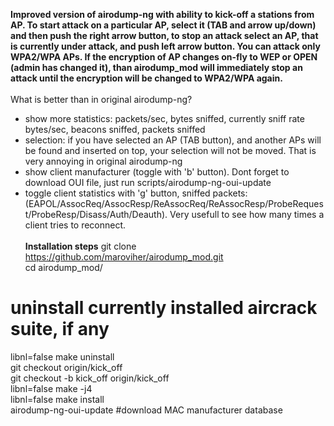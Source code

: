 <b>Improved version of airodump-ng with ability to kick-off a stations from AP. To start attack on a particular AP, select it (TAB and arrow up/down) and then push the right arrow button, to stop an attack select an AP, that is currently under attack, and push left arrow button. You can attack only WPA2/WPA APs. If the encryption of AP changes on-fly to WEP or OPEN (admin has changed it), than <b>airodump_mod</b> will immediately stop an attack until the encryption will be changed to WPA2/WPA again.</b><br><br>
What is better than in original airodump-ng?<br>
* show more statistics: packets/sec, bytes sniffed, currently sniff rate bytes/sec, beacons sniffed, packets sniffed
* selection: if you have selected an AP (TAB button), and another APs will be found and inserted on top, your selection will not be moved. That is very annoying in original airodump-ng
* show client manufacturer (toggle with 'b' button). Dont forget to download OUI file, just run scripts/airodump-ng-oui-update
* toggle client statistics with 'g' button, sniffed packets: (EAPOL/AssocReq/AssocResp/ReAssocReq/ReAssocResp/ProbeRequest/ProbeResp/Disass/Auth/Deauth). Very usefull to see how many times a client tries to reconnect.<br><br>
<b>Installation steps</b>
git clone https://github.com/maroviher/airodump_mod.git<br>
cd airodump_mod/<br>
# uninstall currently installed aircrack suite, if any<br>
libnl=false make uninstall<br>
git checkout origin/kick_off<br>
git checkout -b kick_off origin/kick_off<br>
libnl=false make -j4<br>
libnl=false make install<br>
airodump-ng-oui-update #download MAC manufacturer database<br>
